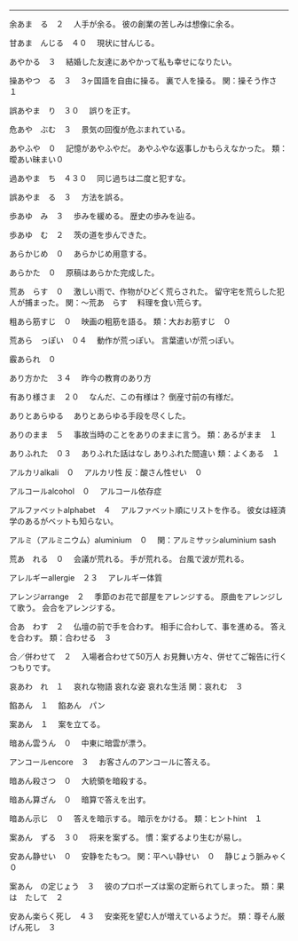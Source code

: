 
---

余あま　る　２　
    人手が余る。
    彼の創業の苦しみは想像に余る。

甘あま　んじる　４０　
    現状に甘んじる。

あやかる　３　
    結婚した友達にあやかって私も幸せになりたい。

操あやつ　る　３　
    3ヶ国語を自由に操る。
    裏で人を操る。
    関：操そう作さ　１　

誤あやま　り　３０　
    誤りを正す。

危あや　ぶむ　３　
    景気の回復が危ぶまれている。

あやふや　０　
    記憶があやふやだ。
    あやふやな返事しかもらえなかった。
    類：曖あい昧まい０　

過あやま　ち　４３０　
    同じ過ちは二度と犯すな。

誤あやま　る　３　
    方法を誤る。

歩あゆ　み　３　
    歩みを緩める。
    歴史の歩みを辿る。

歩あゆ　む　２　
    茨の道を歩んできた。

あらかじめ　０　
    あらかじめ用意する。

あらかた　０　
    原稿はあらかた完成した。

荒あ　らす　０　
    激しい雨で、作物がひどく荒らされた。
    留守宅を荒らした犯人が捕まった。
    関：〜荒あ　らす　
        料理を食い荒らす。
    
粗あら筋すじ　０　
    映画の粗筋を語る。
    類：大おお筋すじ　０　

荒あら　っぽい　０４　
    動作が荒っぽい。
    言葉遣いが荒っぽい。

霰あられ　０　

あり方かた　３４　
    昨今の教育のあり方

有あり様さま　２０　
    なんだ、この有様は？
    倒産寸前の有様だ。

ありとあらゆる　
    ありとあらゆる手段を尽くした。

ありのまま　５　
    事故当時のことをありのままに言う。
    類：あるがまま　１　

ありふれた　０３　
    ありふれた話はなし
    ありふれた間違い
    類：よくある　１　

アルカリalkali　０　
    アルカリ性
    反：酸さん性せい　０　

アルコールalcohol　０　
    アルコール依存症

アルファベットalphabet　４　
    アルファベット順にリストを作る。
    彼女は経済学のあるがベットも知らない。

アルミ（アルミニウム）aluminium　０　
    関：アルミサッシaluminium sash　

荒あ　れる　０　
    会議が荒れる。
    手が荒れる。
    台風で波が荒れる。

アレルギーallergie　２３　
    アレルギー体質

アレンジarrange　２　
    季節のお花で部屋をアレンジする。
    原曲をアレンジして歌う。
    会合をアレンジする。

合あ　わす　２　
    仏壇の前で手を合わす。
    相手に合わして、事を進める。
    答えを合わす。
    類：合わせる　３　

合／併わせて　２　
    入場者合わせて50万人
    お見舞い方々、併せてご報告に行くつもりです。

哀あわ　れ　１　
    哀れな物語
    哀れな姿
    哀れな生活
    関：哀れむ　３　

餡あん　１　
    餡あん　パン

案あん　１　
    案を立てる。

暗あん雲うん　０　
    中東に暗雲が漂う。

アンコールencore　３　
    お客さんのアンコールに答える。

暗あん殺さつ　０　
    大統領を暗殺する。

暗あん算ざん　０　
    暗算で答えを出す。

暗あん示じ　０　
    答えを暗示する。
    暗示をかける。
    類：ヒントhint　１　

案あん　ずる　３０　
    将来を案ずる。
    慣：案ずるより生むが易し。

安あん静せい　０　
    安静をたもつ。
    関：平へい静せい　０　
    静じょう脈みゃく　０　

案あん　の定じょう　３　
    彼のプロポーズは案の定断られてしまった。
    類：果は　たして　２　

安あん楽らく死し　４３　
    安楽死を望む人が増えているようだ。
    類：尊そん厳げん死し　３　
